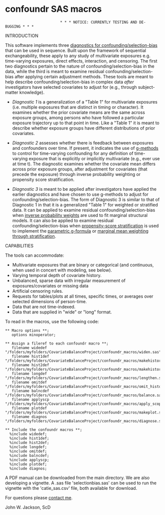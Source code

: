 # confoundr SAS macros

                             * * * NOTICE: CURRENTLY TESTING AND DE-BUGGING * * * 
  
INTRODUCTION

This software implements three [diagnostics for confounding/selection-bias](https://www.ncbi.nlm.nih.gov/pubmed/27479649) that can be used in sequence. Built upon the framework of sequential exchangeability, these apply to any study of multivariate exposures e.g. time-varying exposures, direct effects, interaction, and censoring. The first two diagnostics pertain to the nature of confounding/selection-bias in the data, while the third is meant to examine residual confounding/selection-bias after applying certain adjustment methods. These tools are meant to help describe confounding/selection-bias in complex data _after_ investigators have selected covariates to adjust for (e.g., through subject-matter knowledge).

+ *Diagnostic 1* is a generalization of a "Table 1" for multivariate exposures (i.e. multiple exposures that are distinct in timing or character). It examines whether the prior covariate means are the same across exposure groups, among persons who have followed a particular exposure trajectory up to that point in time. Like a "Table 1" it is meant to describe whether exposure groups have different distributions of prior covariates. 

+ *Diagnostic 2* assesses whether there is feedback between exposures and confounders over time. If present, it indicates the use of [g-methods](https://www.ncbi.nlm.nih.gov/pubmed/28039382) to control for time-varying confounding for any definition of time-varying exposure that is explicitly or implicitly multivariate (e.g., ever use at time t). The diagnostic examines whether the covariate mean differs across prior exposure groups, after adjustment for covariates (that precede the exposure) through inverse probability weighting or propensity score stratification.

+ *Diagnostic 3* is meant to be applied after investigators have applied the earlier diagnostics and have chosen to use g-methods to adjust for confounding/selection-bias. The form of Diagnostic 3 is similar to that of Diagnostic 1 in that it is a generalized "Table 1" for weighted or stratified data. It can be applied to examine residual confounding/selection-bias when [inverse probability weights](https://www.ncbi.nlm.nih.gov/pubmed/10955408) are used to fit marginal structural models. It can also be applied to examine residual confounding/selection-bias when [propensity-score stratification](https://www.ncbi.nlm.nih.gov/pubmed/19817741) is used to implement the [parametric g-formula](https://www.ncbi.nlm.nih.gov/pubmed/23533091) or [marginal mean weighting through stratification](https://www.ncbi.nlm.nih.gov/pubmed/21843003).

CAPABILITIES

The tools can accommodate:
* Multivariate exposures that are binary or categorical (and continuous, when used in concert with modeling, see below). 
* Varying temporal depth of covariate history.
* Unbalanced, sparse data with irregular measurement of exposures/covariates or missing data
* Artificial censoring rules.
* Requests for tables/plots at all times, specific times, or averages over selected dimensions of person-time.
* Data that are not time-indexed.
* Data that are supplied in "wide" or "long" format.

To read in the macros, use the following code:

```
** Macro options **;
   options minoperator;

** Assign a fileref to each confoundr macro **;
   filename widedef  "/folders/myfolders/CovariateBalanceProject/confoundr_macros/widen.sas";
   filename hist1def "/folders/myfolders/CovariateBalanceProject/confoundr_macros/makehistory_one.sas";
   filename hist2def "/folders/myfolders/CovariateBalanceProject/confoundr_macros/makehistory_two.sas";
   filename longdef  "/folders/myfolders/CovariateBalanceProject/confoundr_macros/lengthen.sas";
   filename omitdef  "/folders/myfolders/CovariateBalanceProject/confoundr_macros/omit_history.sas";
   filename balncdef "/folders/myfolders/CovariateBalanceProject/confoundr_macros/balance.sas";
   filename applyscp "/folders/myfolders/CovariateBalanceProject/confoundr_macros/apply_scope.sas";
   filename plotdef  "/folders/myfolders/CovariateBalanceProject/confoundr_macros/makeplot.sas";
   filename diagnos  "/folders/myfolders/CovariateBalanceProject/confoundr_macros/diagnose.sas";

** Include the confoundr macros **;
  %include widedef;
  %include hist1def;
  %include hist2def;
  %include longdef;
  %include omitdef;
  %include balncdef;
  %include applyscp;
  %include plotdef;
  %include diagnos;
```

A PDF manual can be downloaded from the main directory. We are also developing a vignette. A .sas file 'selectionbias.sas' can be used to run the vignette with the 'catie_sas.csv' file, both available for download. 

For questions please [contact me](https://www.jhsph.edu/faculty/directory/profile/3410/john-w-jackson).

John W. Jackson, ScD
